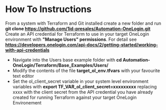 # How To Instructions

From a system with Terraform and Git installed create a new folder and run **git clone https://github.com/1id-presales/Automation-OneLogin.git** <br>
Create an API credential for Terraform to use in your target OneLogin environment with **"Manage Users" permissions**. For detail see **https://developers.onelogin.com/api-docs/2/getting-started/working-with-api-credentials** 

- Navigate into the Users base example folder with **cd Automation-OneLogin/Terraform/Base_Examples/Users/**
- Modify the contents of the file **target_ol_env.tfvars** with your favourite text editor
- Set the ol_client_secret variable in your system level environment variables with **export TF_VAR_ol_client_secret=xxxxxxxxx** replacing xxxx with the client secret from the API credential you have already created for running Terraform against your target OneLogin Environement

